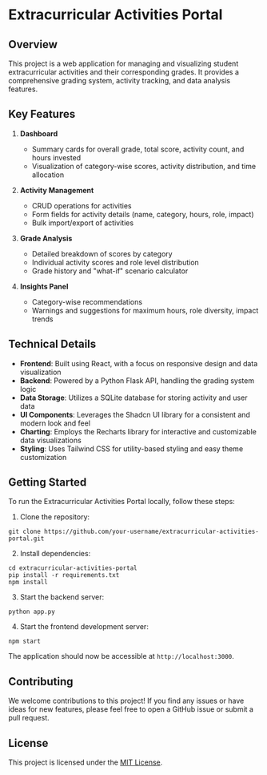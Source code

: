 # Extracurricular Activities Portal

## Overview
This project is a web application for managing and visualizing student extracurricular activities and their corresponding grades. It provides a comprehensive grading system, activity tracking, and data analysis features.

## Key Features
1. **Dashboard**
   - Summary cards for overall grade, total score, activity count, and hours invested
   - Visualization of category-wise scores, activity distribution, and time allocation

2. **Activity Management**
   - CRUD operations for activities
   - Form fields for activity details (name, category, hours, role, impact)
   - Bulk import/export of activities

3. **Grade Analysis**
   - Detailed breakdown of scores by category
   - Individual activity scores and role level distribution
   - Grade history and "what-if" scenario calculator

4. **Insights Panel**
   - Category-wise recommendations
   - Warnings and suggestions for maximum hours, role diversity, impact trends

## Technical Details
- **Frontend**: Built using React, with a focus on responsive design and data visualization
- **Backend**: Powered by a Python Flask API, handling the grading system logic
- **Data Storage**: Utilizes a SQLite database for storing activity and user data
- **UI Components**: Leverages the Shadcn UI library for a consistent and modern look and feel
- **Charting**: Employs the Recharts library for interactive and customizable data visualizations
- **Styling**: Uses Tailwind CSS for utility-based styling and easy theme customization

## Getting Started
To run the Extracurricular Activities Portal locally, follow these steps:

1. Clone the repository:
```
git clone https://github.com/your-username/extracurricular-activities-portal.git
```

2. Install dependencies:
```
cd extracurricular-activities-portal
pip install -r requirements.txt
npm install
```

3. Start the backend server:
```
python app.py
```

4. Start the frontend development server:
```
npm start
```

The application should now be accessible at `http://localhost:3000`.

## Contributing
We welcome contributions to this project! If you find any issues or have ideas for new features, please feel free to open a GitHub issue or submit a pull request.

## License
This project is licensed under the [MIT License](LICENSE).
